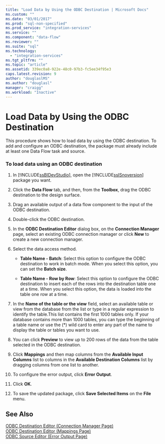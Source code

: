 ```yaml
---
title: "Load Data by Using the ODBC Destination | Microsoft Docs"
ms.custom: ""
ms.date: "03/01/2017"
ms.prod: "sql-non-specified"
ms.prod_service: "integration-services"
ms.service: ""
ms.component: "data-flow"
ms.reviewer: ""
ms.suite: "sql"
ms.technology: 
  - "integration-services"
ms.tgt_pltfrm: ""
ms.topic: "article"
ms.assetid: 339ec0a8-922e-48c0-97b3-fc5ee34f95e3
caps.latest.revision: 9
author: "douglaslMS"
ms.author: "douglasl"
manager: "craigg"
ms.workload: "Inactive"
---
```

# Load Data by Using the ODBC Destination
  This procedure shows how to load data by using the ODBC destination. To add and configure an ODBC destination, the package must already include at least one Data Flow task and source.  
  
### To load data using an ODBC destination  
  
1.  In [!INCLUDE[ssBIDevStudio](../../includes/ssbidevstudio-md.md)], open the [!INCLUDE[ssISnoversion](../../includes/ssisnoversion-md.md)] package you want.  
  
2.  Click the **Data Flow** tab, and then, from the **Toolbox**, drag the ODBC destination to the design surface.  
  
3.  Drag an available output of a data flow component to the input of the ODBC destination.  
  
4.  Double-click the ODBC destination.  
  
5.  In the **ODBC Destination Editor** dialog box, on the **Connection Manager** page, select an existing ODBC connection manager or click **New** to create a new connection manager.  
  
6.  Select the data access method.  
  
    -   **Table Name - Batch**: Select this option to configure the ODBC destination to work in batch mode. When you select this option, you can set the **Batch size**.  
  
    -   **Table Name - Row by Row**: Select this option to configure the ODBC destination to insert each of the rows into the destination table one at a time. When you select this option, the data is loaded into the table one row at a time.  
  
7.  In the **Name of the table or the view** field, select an available table or view from the database from the list or type in a regular expression to identify the table.This list contains the first 1000 tables only. If your database contains more than 1000 tables, you can type the beginning of a table name or use the (*) wild card to enter any part of the name to display the table or tables you want to use.  
  
8.  You can click **Preview** to view up to 200 rows of the data from the table selected in the ODBC destination.  
  
9. Click **Mappings** and then map columns from the **Available Input Columns** list to columns in the **Available Destination Columns** list by dragging columns from one list to another.  
  
10. To configure the error output, click **Error Output**.  
  
11. Click **OK**.  
  
12. To save the updated package, click **Save Selected Items** on the **File** menu.  
  
## See Also  
 [ODBC Destination Editor &#40;Connection Manager Page&#41;](../../integration-services/data-flow/odbc-destination-editor-connection-manager-page.md)   
 [ODBC Destination Editor &#40;Mappings Page&#41;](../../integration-services/data-flow/odbc-destination-editor-mappings-page.md)   
 [ODBC Source Editor &#40;Error Output Page&#41;](../../integration-services/data-flow/odbc-source-editor-error-output-page.md)  
  
  
